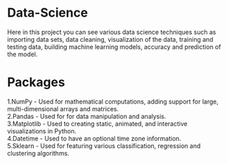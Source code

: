 # Data-Science
Here in this project you can see various data science techniques such as importing data sets, data cleaning, visualization of the data, training and testing data, building machine learning models, accuracy and prediction of the model.

# Packages
1.NumPy - Used for mathematical computations, adding support for large, multi-dimensional arrays and matrices.<br>
2.Pandas - Used for for data manipulation and analysis.<br>
3.Matplotlib - Used to creating static, animated, and interactive visualizations in Python.<br>
4.Datetime - Used to have an optional time zone information.<br>
5.Sklearn - Used for featuring various classification, regression and clustering algorithms.<br>
